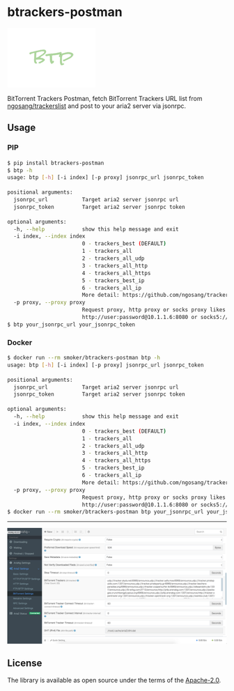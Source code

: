 # btrackers-postman

![logo](./logo.png)

BitTorrent Trackers Postman, fetch BitTorrent Trackers URL list from [ngosang/trackerslist](https://github.com/ngosang/trackerslist) and post to your aria2 server via jsonrpc.

## Usage

### PIP
```bash
$ pip install btrackers-postman
$ btp -h
usage: btp [-h] [-i index] [-p proxy] jsonrpc_url jsonrpc_token

positional arguments:
  jsonrpc_url           Target aria2 server jsonrpc url
  jsonrpc_token         Target aria2 server jsonrpc token

optional arguments:
  -h, --help            show this help message and exit
  -i index, --index index
                        0 - trackers_best (DEFAULT)
                        1 - trackers_all
                        2 - trackers_all_udp
                        3 - trackers_all_http
                        4 - trackers_all_https
                        5 - trackers_best_ip
                        6 - trackers_all_ip
                        More detail: https://github.com/ngosang/trackerslist
  -p proxy, --proxy proxy
                        Request proxy, http proxy or socks proxy likes:
                        http://user:password@10.1.1.6:8080 or socks5://127.0.0.1:1086
$ btp your_jsonrpc_url your_jsonrpc_token                        
```

### Docker

```bash
$ docker run --rm smoker/btrackers-postman btp -h
usage: btp [-h] [-i index] [-p proxy] jsonrpc_url jsonrpc_token

positional arguments:
  jsonrpc_url           Target aria2 server jsonrpc url
  jsonrpc_token         Target aria2 server jsonrpc token

optional arguments:
  -h, --help            show this help message and exit
  -i index, --index index
                        0 - trackers_best (DEFAULT)
                        1 - trackers_all
                        2 - trackers_all_udp
                        3 - trackers_all_http
                        4 - trackers_all_https
                        5 - trackers_best_ip
                        6 - trackers_all_ip
                        More detail: https://github.com/ngosang/trackerslist
  -p proxy, --proxy proxy
                        Request proxy, http proxy or socks proxy likes:
                        http://user:password@10.1.1.6:8080 or socks5://127.0.0.1:1086
$ docker run --rm smoker/btrackers-postman btp your_jsonrpc_url your_jsonrpc_token                
```
---
![show](./show.png)

## License

The library is available as open source under the terms of the [Apache-2.0](https://opensource.org/licenses/Apache-2.0).
